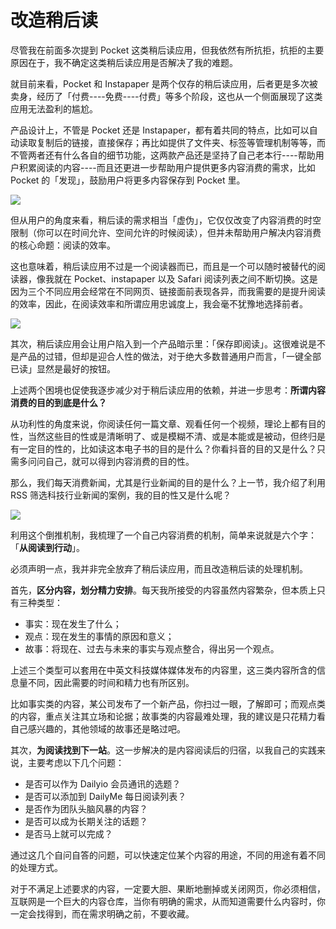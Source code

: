# 改造稍后读

尽管我在前面多次提到 Pocket 这类稍后读应用，但我依然有所抗拒，抗拒的主要原因在于，我不确定这类稍后读应用是否解决了我的难题。


就目前来看，Pocket 和 Instapaper 是两个仅存的稍后读应用，后者更是多次被卖身，经历了「付费----免费----付费」等多个阶段，这也从一个侧面展现了这类应用无法盈利的尴尬。

产品设计上，不管是 Pocket 还是 Instapaper，都有着共同的特点，比如可以自动读取复制后的链接，直接保存；再比如提供了文件夹、标签等管理机制等等，而不管两者还有什么各自的细节功能，这两款产品还是坚持了自己老本行----帮助用户积累阅读的内容----而且还更进一步帮助用户提供更多内容消费的需求，比如 Pocket 的「发现」，鼓励用户将更多内容保存到 Pocket 里。


![](https://ebookimage.dailyio.cn/2019/04/21/15555756286618.png)


但从用户的角度来看，稍后读的需求相当「虚伪」，它仅仅改变了内容消费的时空限制（你可以在时间允许、空间允许的时候阅读），但并未帮助用户解决内容消费的核心命题：阅读的效率。

这也意味着，稍后读应用不过是一个阅读器而已，而且是一个可以随时被替代的阅读器，像我就在 Pocket、instapaper 以及 Safari 阅读列表之间不断切换。这是因为三个不同应用会经常在不同网页、链接面前表现各异，而我需要的是提升阅读的效率，因此，在阅读效率和所谓应用忠诚度上，我会毫不犹豫地选择前者。


![](https://ebookimage.dailyio.cn/2019/04/21/15555756430488.png)


其次，稍后读应用会让用户陷入到一个产品暗示里：「保存即阅读」。这很难说是不是产品的过错，但却是迎合人性的做法，对于绝大多数普通用户而言，「一键全部已读」显然是最好的按钮。


上述两个困境也促使我逐步减少对于稍后读应用的依赖，并进一步思考：**所谓内容消费的目的到底是什么？**


从功利性的角度来说，你阅读任何一篇文章、观看任何一个视频，理论上都有目的性，当然这些目的性或是清晰明了、或是模糊不清、或是本能或是被动，但终归是有一定目的性的，比如读这本电子书的目的是什么？你看抖音的目的又是什么？只需多问问自己，就可以得到内容消费的目的性。

那么，我们每天消费新闻，尤其是行业新闻的目的是什么？上一节，我介绍了利用 RSS 筛选科技行业新闻的案例，我的目的性又是什么呢？



![](https://ebookimage.dailyio.cn/2019/04/21/15555756540617.png)


利用这个倒推机制，我梳理了一个自己内容消费的机制，简单来说就是六个字：「**从阅读到行动**」。

必须声明一点，我并非完全放弃了稍后读应用，而且改造稍后读的处理机制。

首先，**区分内容，划分精力安排**。每天我所接受的内容虽然内容繁杂，但本质上只有三种类型：

- 事实：现在发生了什么；
- 观点：现在发生的事情的原因和意义；
- 故事：将现在、过去与未来的事实与观点整合，得出另一个观点。

上述三个类型可以套用在中英文科技媒体媒体发布的内容里，这三类内容所含的信息量不同，因此需要的时间和精力也有所区别。

比如事实类的内容，某公司发布了一个新产品，你扫过一眼，了解即可；而观点类的内容，重点关注其立场和论据；故事类的内容最难处理，我的建议是只花精力看自己感兴趣的，其他领域的故事还是略过吧。

其次，**为阅读找到下一站**。这一步解决的是内容阅读后的归宿，以我自己的实践来说，主要考虑以下几个问题：

- 是否可以作为 Dailyio 会员通讯的选题？
- 是否可以添加到 DailyMe 每日阅读列表？
- 是否作为团队头脑风暴的内容？
- 是否可以成为长期关注的话题？
- 是否马上就可以完成？

通过这几个自问自答的问题，可以快速定位某个内容的用途，不同的用途有着不同的处理方式。

对于不满足上述要求的内容，一定要大胆、果断地删掉或关闭网页，你必须相信，互联网是一个巨大的内容仓库，当你有明确的需求，从而知道需要什么内容时，你一定会找得到，而在需求明确之前，不要收藏。
